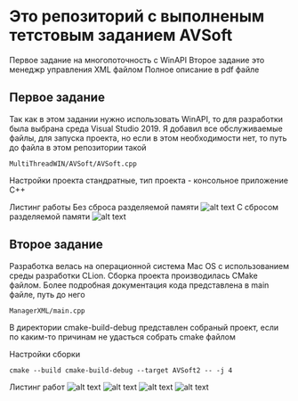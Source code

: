 # Это репозиторий с выполненым тетстовым заданием AVSoft

Первое задание на многопоточность с WinAPI
Второе задание это менеджр управления XML файлом
Полное описание в pdf файле

## Первое задание

Так как в этом задании нужно использовать WinAPI, то для разработки была выбрана среда
Visual Studio 2019.
Я добавил все обслуживаемые файлы, для запуска проекта, но если в этом необходимости нет,
то путь до файла в этом репозитории такой
```
MultiThreadWIN/AVSoft/AVSoft.cpp
```
Настройки проекта стандратные, тип проекта - консольное приложение  С++

Листинг работы
Без сброса разделяемой памяти
![alt text](https://github.com/aeroshev/AVSoft/images/Exercise1_without_flush.png)
С сбросом разделяемой памяти
![alt text](https://github.com/aeroshev/AVSoft/images/Exercise1_with_flush.png)

## Второе задание

Разработка велась на операционной система Mac OS с использованием среды разработки CLion.
Сборка проекта производилась CMake файлом.
Более подробная документация кода представлена в main файле, путь до него
```
ManagerXML/main.cpp
```

В директории cmake-build-debug представлен собраный проект, если по каким-то причинам не удасться собрать cmake файлом

Настройки сборки
```
cmake --build cmake-build-debug --target AVSoft2 -- -j 4
```

Листинг работ
![alt text](https://github.com/aeroshev/AVSoft/images/Exercise2_part1.png)
![alt text](https://github.com/aeroshev/AVSoft/images/Exercise2_part2.png)
![alt text](https://github.com/aeroshev/AVSoft/images/Exercise2_part3.png)
![alt text](https://github.com/aeroshev/AVSoft/images/Exercise2_part4.png)